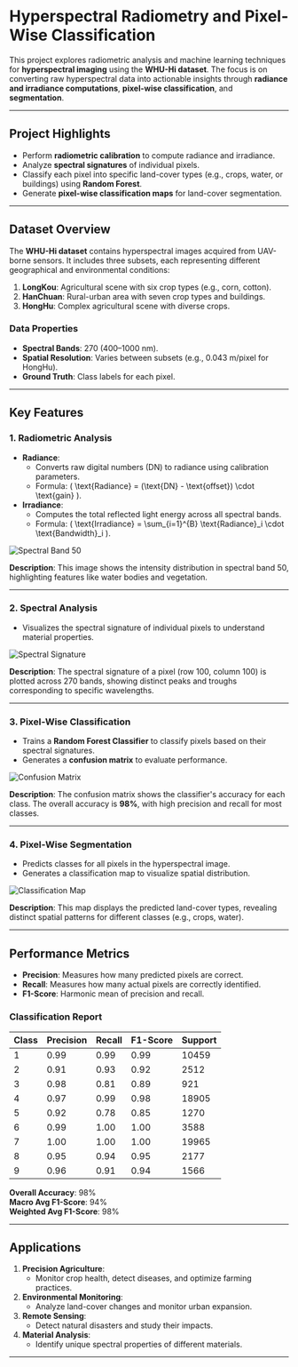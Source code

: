 # **Hyperspectral Radiometry and Pixel-Wise Classification**

This project explores radiometric analysis and machine learning techniques for **hyperspectral imaging** using the **WHU-Hi dataset**. The focus is on converting raw hyperspectral data into actionable insights through **radiance and irradiance computations**, **pixel-wise classification**, and **segmentation**.

---

## **Project Highlights**
- Perform **radiometric calibration** to compute radiance and irradiance.
- Analyze **spectral signatures** of individual pixels.
- Classify each pixel into specific land-cover types (e.g., crops, water, or buildings) using **Random Forest**.
- Generate **pixel-wise classification maps** for land-cover segmentation.

---

## **Dataset Overview**
The **WHU-Hi dataset** contains hyperspectral images acquired from UAV-borne sensors. It includes three subsets, each representing different geographical and environmental conditions:
1. **LongKou**: Agricultural scene with six crop types (e.g., corn, cotton).
2. **HanChuan**: Rural-urban area with seven crop types and buildings.
3. **HongHu**: Complex agricultural scene with diverse crops.

### **Data Properties**
- **Spectral Bands**: 270 (400–1000 nm).
- **Spatial Resolution**: Varies between subsets (e.g., 0.043 m/pixel for HongHu).
- **Ground Truth**: Class labels for each pixel.

---

## **Key Features**

### **1. Radiometric Analysis**
- **Radiance**:
  - Converts raw digital numbers (DN) to radiance using calibration parameters.
  - Formula: \( \text{Radiance} = (\text{DN} - \text{offset}) \cdot \text{gain} \).
- **Irradiance**:
  - Computes the total reflected light energy across all spectral bands.
  - Formula: \( \text{Irradiance} = \sum_{i=1}^{B} \text{Radiance}_i \cdot \text{Bandwidth}_i \).

![Spectral Band 50](spectral.png)

**Description**: This image shows the intensity distribution in spectral band 50, highlighting features like water bodies and vegetation.

---

### **2. Spectral Analysis**
- Visualizes the spectral signature of individual pixels to understand material properties.

![Spectral Signature](spectrum.png)

**Description**: The spectral signature of a pixel (row 100, column 100) is plotted across 270 bands, showing distinct peaks and troughs corresponding to specific wavelengths.

---

### **3. Pixel-Wise Classification**
- Trains a **Random Forest Classifier** to classify pixels based on their spectral signatures.
- Generates a **confusion matrix** to evaluate performance.

![Confusion Matrix](cm.png)

**Description**: The confusion matrix shows the classifier's accuracy for each class. The overall accuracy is **98%**, with high precision and recall for most classes.

---

### **4. Pixel-Wise Segmentation**
- Predicts classes for all pixels in the hyperspectral image.
- Generates a classification map to visualize spatial distribution.

![Classification Map](map.png)

**Description**: This map displays the predicted land-cover types, revealing distinct spatial patterns for different classes (e.g., crops, water).

---

## **Performance Metrics**
- **Precision**: Measures how many predicted pixels are correct.
- **Recall**: Measures how many actual pixels are correctly identified.
- **F1-Score**: Harmonic mean of precision and recall.

### **Classification Report**
| Class | Precision | Recall | F1-Score | Support |
|-------|-----------|--------|----------|---------|
| 1     | 0.99      | 0.99   | 0.99     | 10459   |
| 2     | 0.91      | 0.93   | 0.92     | 2512    |
| 3     | 0.98      | 0.81   | 0.89     | 921     |
| 4     | 0.97      | 0.99   | 0.98     | 18905   |
| 5     | 0.92      | 0.78   | 0.85     | 1270    |
| 6     | 0.99      | 1.00   | 1.00     | 3588    |
| 7     | 1.00      | 1.00   | 1.00     | 19965   |
| 8     | 0.95      | 0.94   | 0.95     | 2177    |
| 9     | 0.96      | 0.91   | 0.94     | 1566    |

**Overall Accuracy**: 98%  
**Macro Avg F1-Score**: 94%  
**Weighted Avg F1-Score**: 98%

---

## **Applications**
1. **Precision Agriculture**:
   - Monitor crop health, detect diseases, and optimize farming practices.
2. **Environmental Monitoring**:
   - Analyze land-cover changes and monitor urban expansion.
3. **Remote Sensing**:
   - Detect natural disasters and study their impacts.
4. **Material Analysis**:
   - Identify unique spectral properties of different materials.

---

